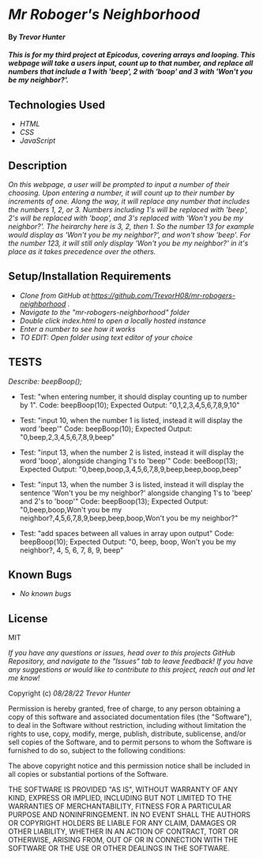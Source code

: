 # _Mr Roboger's Neighborhood_

#### By _Trevor Hunter_

#### _This is for my third project at Epicodus, covering arrays and looping. This webpage will take a users input, count up to that number, and replace all numbers that include a 1 with 'beep', 2 with 'boop' and 3 with 'Won't you be my neighbor?'._

## Technologies Used

* _HTML_
* _CSS_
* _JavaScript_

## Description

_On this webpage, a user will be prompted to input a number of their choosing. Upon entering a number, it will count up to their number by increments of one. Along the way, it will replace any number that includes the numbers 1, 2, or 3. Numbers including 1's will be replaced with 'beep', 2's will be replaced with 'boop', and 3's replaced with 'Won't you be my neighbor?'. The heirarchy here is 3, 2, then 1. So the number 13 for example would display as 'Won't you be my neighbor?', and won't show 'beep'. For the number 123, it will still only display 'Won't you be my neighbor?' in it's place as it takes precedence over the others._

## Setup/Installation Requirements

* _Clone from GitHub at:https://github.com/TrevorH08/mr-robogers-neighborhood ._
* _Navigate to the "mr-robogers-neighborhood" folder_
* _Double click index.html to open a locally hosted instance_
* _Enter a number to see how it works_
* _TO EDIT: Open folder using text editor of your choice_


## TESTS

_Describe: beepBoop();_

* Test: "when entering number, it should display counting up to number by 1".
Code: beepBoop(10);
Expected Output: "0,1,2,3,4,5,6,7,8,9,10"

* Test: "input 10, when the number 1 is listed, instead it will display the word 'beep'"
Code: beepBoop(10);
Expected Output: "0,beep,2,3,4,5,6,7,8,9,beep"

* Test: "input 13, when the number 2 is listed, instead it will display the word 'boop', alongside changing 1's to 'beep'"
Code: beeBoop(13);
Expected Output: "0,beep,boop,3,4,5,6,7,8,9,beep,beep,boop,beep"

* Test: "input 13, when the number 3 is listed, instead it will display the sentence 'Won't you be my neighbor?' alongside changing 1's to 'beep' and 2's to 'boop'"
Code: beepBoop(13);
Expected Output: "0,beep,boop,Won't you be my neighbor?,4,5,6,7,8,9,beep,beep,boop,Won't you be my neighbor?"

* Test: "add spaces between all values in array upon output"
Code: beepBoop(10);
Expected Output: "0, beep, boop, Won't you be my neighbor?, 4, 5, 6, 7, 8, 9, beep"



## Known Bugs

* _No known bugs_

## License

MIT

_If you have any questions or issues, head over to this projects GitHub Repository, and navigate to the "Issues" tab to leave feedback! If you have any suggestions or would like to contribute to this project, reach out and let me know!_

Copyright (c) _08/28/22_ _Trevor Hunter_

Permission is hereby granted, free of charge, to any person obtaining a copy of this software and associated documentation files (the "Software"), to deal in the Software without restriction, including without limitation the rights to use, copy, modify, merge, publish, distribute, sublicense, and/or sell copies of the Software, and to permit persons to whom the Software is furnished to do so, subject to the following conditions:

The above copyright notice and this permission notice shall be included in all copies or substantial portions of the Software.

THE SOFTWARE IS PROVIDED "AS IS", WITHOUT WARRANTY OF ANY KIND, EXPRESS OR IMPLIED, INCLUDING BUT NOT LIMITED TO THE WARRANTIES OF MERCHANTABILITY, FITNESS FOR A PARTICULAR PURPOSE AND NONINFRINGEMENT. IN NO EVENT SHALL THE AUTHORS OR COPYRIGHT HOLDERS BE LIABLE FOR ANY CLAIM, DAMAGES OR OTHER LIABILITY, WHETHER IN AN ACTION OF CONTRACT, TORT OR OTHERWISE, ARISING FROM, OUT OF OR IN CONNECTION WITH THE SOFTWARE OR THE USE OR OTHER DEALINGS IN THE SOFTWARE.